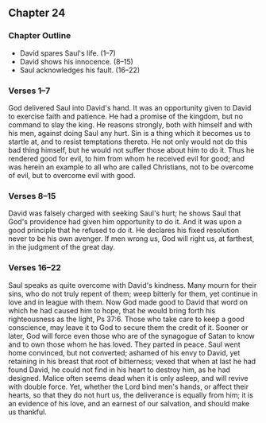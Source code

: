 ## Chapter 24

### Chapter Outline

- David spares Saul's life. (1–7)
- David shows his innocence. (8–15)
- Saul acknowledges his fault. (16–22)

### Verses 1–7

God delivered Saul into David's hand. It was an opportunity given to David to exercise faith and patience. He had a promise of the kingdom, but no command to slay the king. He reasons strongly, both with himself and with his men, against doing Saul any hurt. Sin is a thing which it becomes us to startle at, and to resist temptations thereto. He not only would not do this bad thing himself, but he would not suffer those about him to do it. Thus he rendered good for evil, to him from whom he received evil for good; and was herein an example to all who are called Christians, not to be overcome of evil, but to overcome evil with good.

### Verses 8–15

David was falsely charged with seeking Saul's hurt; he shows Saul that God's providence had given him opportunity to do it. And it was upon a good principle that he refused to do it. He declares his fixed resolution never to be his own avenger. If men wrong us, God will right us, at farthest, in the judgment of the great day.

### Verses 16–22

Saul speaks as quite overcome with David's kindness. Many mourn for their sins, who do not truly repent of them; weep bitterly for them, yet continue in love and in league with them. Now God made good to David that word on which he had caused him to hope, that he would bring forth his righteousness as the light, Ps 37:6. Those who take care to keep a good conscience, may leave it to God to secure them the credit of it. Sooner or later, God will force even those who are of the synagogue of Satan to know and to own those whom he has loved. They parted in peace. Saul went home convinced, but not converted; ashamed of his envy to David, yet retaining in his breast that root of bitterness; vexed that when at last he had found David, he could not find in his heart to destroy him, as he had designed. Malice often seems dead when it is only asleep, and will revive with double force. Yet, whether the Lord bind men's hands, or affect their hearts, so that they do not hurt us, the deliverance is equally from him; it is an evidence of his love, and an earnest of our salvation, and should make us thankful.

